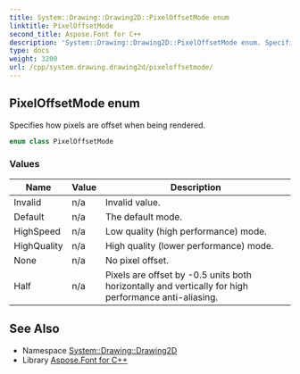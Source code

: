 ```yaml
---
title: System::Drawing::Drawing2D::PixelOffsetMode enum
linktitle: PixelOffsetMode
second_title: Aspose.Font for C++
description: 'System::Drawing::Drawing2D::PixelOffsetMode enum. Specifies how pixels are offset when being rendered in C++.'
type: docs
weight: 3200
url: /cpp/system.drawing.drawing2d/pixeloffsetmode/
---
```

## PixelOffsetMode enum


Specifies how pixels are offset when being rendered.

```cpp
enum class PixelOffsetMode
```

### Values

| Name | Value | Description |
| --- | --- | --- |
| Invalid | n/a | Invalid value. |
| Default | n/a | The default mode. |
| HighSpeed | n/a | Low quality (high performance) mode. |
| HighQuality | n/a | High quality (lower performance) mode. |
| None | n/a | No pixel offset. |
| Half | n/a | Pixels are offset by -0.5 units both horizontally and vertically for high performance anti-aliasing. |

## See Also

* Namespace [System::Drawing::Drawing2D](../)
* Library [Aspose.Font for C++](../../)
